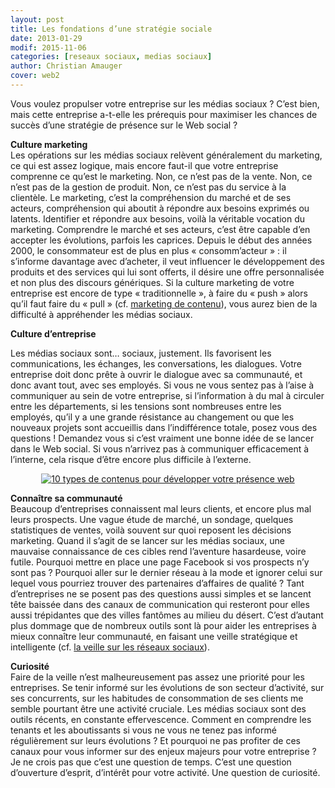 ```yaml
---
layout: post
title: Les fondations d’une stratégie sociale
date: 2013-01-29
modif: 2015-11-06
categories: [reseaux sociaux, medias sociaux]
author: Christian Amauger
cover: web2
---
```


<p>
  Vous voulez propulser votre entreprise sur les médias sociaux ? C’est bien,
  mais cette entreprise a-t-elle les prérequis pour maximiser les chances de
  succès d’une stratégie de présence sur le Web social ?
</p>
<p>
  <strong>Culture marketing</strong><br />
  Les opérations sur les médias sociaux relèvent généralement du marketing, ce
  qui est assez logique, mais encore faut-il que votre entreprise comprenne ce
  qu’est le marketing. Non, ce n’est pas de la vente. Non, ce n’est pas de la
  gestion de produit. Non, ce n’est pas du service à la clientèle. Le marketing,
  c’est la compréhension du marché et de ses acteurs, compréhension qui aboutit
  à répondre aux besoins exprimés ou latents. Identifier et répondre aux
  besoins, voilà la véritable vocation du marketing. Comprendre le marché et ses
  acteurs, c’est être capable d’en accepter les évolutions, parfois les
  caprices. Depuis le début des années 2000, le consommateur est de plus en plus
  « consomm’acteur » : il s’informe davantage avec d’acheter, il veut influencer
  le développement des produits et des services qui lui sont offerts, il désire
  une offre personnalisée et non plus des discours génériques. Si la culture
  marketing de votre entreprise est encore de type « traditionnelle », à faire
  du « push » alors qu’il faut faire du « pull » (cf.
  <a
    title="Le marketing de contenu permet d’établir un « leadership éclairé »"
    href="le-marketing-de-contenu-permet-detablir-un-leadership-eclaire.html"
    >marketing de contenu</a
  >), vous aurez bien de la difficulté à appréhender les médias sociaux.
</p>
<p><strong>Culture d’entreprise</strong></p>
<p>
  Les médias sociaux sont… sociaux, justement. Ils favorisent les
  communications, les échanges, les conversations, les dialogues. Votre
  entreprise doit donc prête à ouvrir le dialogue avec sa communauté, et donc
  avant tout, avec ses employés. Si vous ne vous sentez pas à l’aise à
  communiquer au sein de votre entreprise, si l’information à du mal à circuler
  entre les départements, si les tensions sont nombreuses entre les employés,
  qu’il y a une grande résistance au changement ou que les nouveaux projets sont
  accueillis dans l’indifférence totale, posez vous des questions ! Demandez
  vous si c’est vraiment une bonne idée de se lancer dans le Web social. Si vous
  n’arrivez pas à communiquer efficacement à l’interne, cela risque d’être
  encore plus difficile à l’externe.
</p>
<p style="text-align: center;">
  <a
    href="../i1.wp.com/www.christianamauger.com/wp-content/uploads/2012/07/lego-businessmeeting2eb45.jpg?ssl=1"
    ><img
      data-attachment-id="2593"
      data-permalink="https://www.christianamauger.com/10-types-de-contenus-pour-developper-votre-presence-web/lego-businessmeeting2"
      data-orig-file="https://i1.wp.com/www.christianamauger.com/wp-content/uploads/2012/07/lego-businessmeeting2.jpg?fit=1024%2C591&amp;ssl=1"
      data-orig-size="1024,591"
      data-comments-opened="1"
      data-image-meta='{"aperture":"0","credit":"","camera":"","caption":"","created_timestamp":"1290214776","copyright":"","focal_length":"0","iso":"0","shutter_speed":"0","title":"","orientation":"0"}'
      data-image-title="Fondation d&amp;rsquo;une stratégie sociale"
      data-image-description=""
      data-medium-file="https://i1.wp.com/www.christianamauger.com/wp-content/uploads/2012/07/lego-businessmeeting2.jpg?fit=680%2C392&amp;ssl=1"
      data-large-file="https://i1.wp.com/www.christianamauger.com/wp-content/uploads/2012/07/lego-businessmeeting2.jpg?fit=1024%2C591&amp;ssl=1"
      class="aligncenter wp-image-2593"
      src="../i1.wp.com/www.christianamauger.com/wp-content/uploads/2012/07/lego-businessmeeting211ec.jpg?resize=680%2C392&amp;ssl=1"
      alt="10 types de contenus pour développer votre présence web"
      width="auto"
      height="auto"
      srcset="
        https://i1.wp.com/www.christianamauger.com/wp-content/uploads/2012/07/lego-businessmeeting2.jpg?resize=680%2C392&amp;ssl=1  680w,
        https://i1.wp.com/www.christianamauger.com/wp-content/uploads/2012/07/lego-businessmeeting2.jpg?w=1024&amp;ssl=1           1024w
      "
      sizes="(max-width: 639px) 98vw, (max-width: 1199px) 64vw, 680px"
      data-recalc-dims="1"
  /></a>
</p>
<p>
  <strong>Connaître sa communauté</strong><br />
  Beaucoup d’entreprises connaissent mal leurs clients, et encore plus mal leurs
  prospects. Une vague étude de marché, un sondage, quelques statistiques de
  ventes, voilà souvent sur quoi reposent les décisions marketing. Quand il
  s’agit de se lancer sur les médias sociaux, une mauvaise connaissance de ces
  cibles rend l’aventure hasardeuse, voire futile. Pourquoi mettre en place une
  page Facebook si vos prospects n’y sont pas ? Pourquoi aller sur le dernier
  réseau à la mode et ignorer celui sur lequel vous pourriez trouver des
  partenaires d’affaires de qualité ? Tant d’entreprises ne se posent pas des
  questions aussi simples et se lancent tête baissée dans des canaux de
  communication qui resteront pour elles aussi trépidantes que des villes
  fantômes au milieu du désert. C’est d’autant plus dommage que de nombreux
  outils sont là pour aider les entreprises à mieux connaître leur communauté,
  en faisant une veille stratégique et intelligente (cf.
  <a
    title="La veille sur les réseaux sociaux"
    href="la-veille-sur-les-reseaux-sociaux.html"
    >la veille sur les réseaux sociaux</a
  >).
</p>
<p>
  <strong>Curiosité</strong><br />
  Faire de la veille n’est malheureusement pas assez une priorité pour les
  entreprises. Se tenir informé sur les évolutions de son secteur d’activité,
  sur ses concurrents, sur les habitudes de consommation de ses clients me
  semble pourtant être une activité cruciale. Les médias sociaux sont des outils
  récents, en constante effervescence. Comment en comprendre les tenants et les
  aboutissants si vous ne vous ne tenez pas informé régulièrement sur leurs
  évolutions ? Et pourquoi ne pas profiter de ces canaux pour vous informer sur
  des enjeux majeurs pour votre entreprise ? Je ne crois pas que c’est une
  question de temps. C’est une question d’ouverture d’esprit, d’intérêt pour
  votre activité. Une question de curiosité.
</p>
